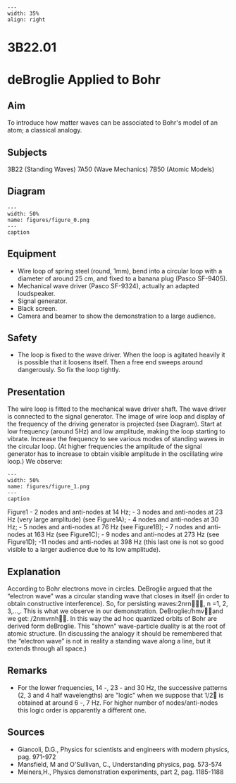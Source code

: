 
```{figure} /figures/busy.png
---
width: 35%
align: right
```
# 3B22.01 
  # deBroglie Applied to Bohr 
    
  
## Aim   
 To introduce how matter waves can be associated to Bohr's model of an atom; a classical analogy.    
  
## Subjects   
 3B22 (Standing Waves) 7A50 (Wave Mechanics) 7B50 (Atomic Models)   
  
## Diagram   
    
```{figure} figures/figure_0.png  
---  
width: 50%  
name: figures/figure_0.png  
---  
caption  
``` 
    
  
## Equipment   
 
 *  Wire loop of spring steel (round, 1mm), bend into a circular loop with a diameter of around 25 cm, and fixed to a banana plug (Pasco SF-9405). 
 *  Mechanical wave driver (Pasco SF-9324), actually an adapted loudspeaker. 
 *  Signal generator. 
 *  Black screen. 
 *  Camera and beamer to show the demonstration to a large audience.   
  
## Safety   
 
 *  The loop is fixed to the wave driver. When the loop is agitated heavily it is possible that it loosens itself. Then a free end sweeps around dangerously. So fix the loop tightly.
     
  
## Presentation   
 The wire loop is fitted to the mechanical wave driver shaft. The wave driver is connected to the signal generator. The image of wire loop and display of the frequency of the driving generator is projected (see Diagram). Start at low frequency (around 5Hz) and low amplitude, making the loop starting to vibrate. Increase the frequency to see various modes of standing waves in the circular loop. (At higher frequencies the amplitude of the signal generator has to increase to obtain visible amplitude in the oscillating wire loop.) We observe:     
```{figure} figures/figure_1.png  
---  
width: 50%  
name: figures/figure_1.png  
---  
caption  
``` 
 Figure1  - 2 nodes and anti-nodes at 14 Hz; - 3 nodes and anti-nodes at 23 Hz (very large amplitude) (see Figure1A); - 4 nodes and anti-nodes at 30 Hz; - 5 nodes and anti-nodes at 76 Hz (see Figure1B); - 7 nodes and anti-nodes at 163 Hz (see Figure1C); - 9 nodes and anti-nodes at 273 Hz (see Figure1D); -11 nodes and anti-nodes at 398 Hz (this last one is not so good visible to a larger audience due to its low amplitude).    
  
## Explanation   
 According to Bohr electrons move in circles. DeBroglie argued that the “electron wave” was a circular standing wave that closes in itself (in order to obtain constructive interference). So, for persisting waves:2nrn, n =1, 2, 3,…,. This is what we observe in our demonstration. DeBroglie:/hmvand we get: /2nmvrnh. In this way the ad hoc quantized orbits of Bohr are derived form deBroglie. This "shown" wave-particle duality is at the root of atomic structure. (In discussing the analogy it should be remembered that the “electron wave” is not in reality a standing wave along a line, but it extends through all space.)       
  
## Remarks   
 
 *  For the lower frequencies, 14 -, 23 - and 30 Hz, the successive patterns (2, 3 and 4 half wavelengths) are "logic" when we suppose that 1/2 is obtained at around 6 -, 7 Hz. For higher number of nodes/anti-nodes this logic order is apparently a different one.
   
  
## Sources   
 
 *  Giancoli, D.G., Physics for scientists and engineers with modern physics, pag. 971-972 
 *  Mansfield, M and O'Sullivan, C., Understanding physics, pag. 573-574 
 *  Meiners,H., Physics demonstration experiments, part 2, pag. 1185-1188
  